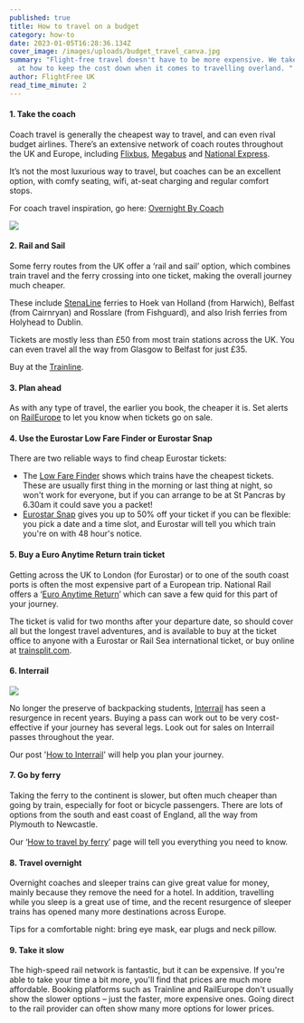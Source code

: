 ```yaml
---
published: true
title: How to travel on a budget
category: how-to
date: 2023-01-05T16:28:36.134Z
cover_image: /images/uploads/budget_travel_canva.jpg
summary: "Flight-free travel doesn't have to be more expensive. We take a look
  at how to keep the cost down when it comes to travelling overland. "
author: FlightFree UK
read_time_minute: 2
---
```

#### 1. Take the coach

Coach travel is generally the cheapest way to travel, and can even rival budget airlines. There’s an extensive network of coach routes throughout the UK and Europe, including [Flixbus](https://flixbus.com/), [Megabus](https://uk.megabus.com/journey-planner/map) and [National Express](https://www.nationalexpress.com/en). 

It’s not the most luxurious way to travel, but coaches can be an excellent option, with comfy seating, wifi, at-seat charging and regular comfort stops. 

For coach travel inspiration, go here: [Overnight By Coach](https://flightfree.co.uk/travel_articles/overnight-by-coach/)

![](/images/uploads/coach-travel1_canva.jpg)

#### 2. Rail and Sail

Some ferry routes from the UK offer a ‘rail and sail’ option, which combines train travel and the ferry crossing into one ticket, making the overall journey much cheaper. 

These include [StenaLine](https://www.stenaline.co.uk/rail-and-sail/to-ireland) ferries to Hoek van Holland (from Harwich), Belfast (from Cairnryan) and Rosslare (from Fishguard), and also Irish ferries from Holyhead to Dublin. 

Tickets are mostly less than £50 from most train stations across the UK. You can even travel all the way from Glasgow to Belfast for just £35.

Buy at the [Trainline](https://www.thetrainline.com/trains/great-britain/rail-and-sail).

#### 3. Plan ahead

As with any type of travel, the earlier you book, the cheaper it is. Set alerts on [RailEurope](https://www.raileurope.com/) to let you know when tickets go on sale.

#### 4. Use the Eurostar Low Fare Finder or Eurostar Snap

T﻿here are two reliable ways to find cheap Eurostar tickets: 

* The [L﻿ow Fare Finder](https://www.eurostar.com/uk-en/find-lowest-fares) shows which trains have the cheapest tickets. These are usually first thing in the morning or last thing at night, so won't work for everyone, but if you can arrange to be at St Pancras by 6.30am it could save you a packet!  
* [E﻿urostar Snap](https://snap.eurostar.com/uk-en) gives you up to 50% off your ticket if you can be flexible: you pick a date and a time slot, and Eurostar will tell you which train you're on with 48 hour's notice.

#### 5. Buy a Euro Anytime Return train ticket 

Getting across the UK to London (for Eurostar) or to one of the south coast ports is often the most expensive part of a European trip. National Rail offers a ‘[Euro Anytime Return](https://www.nationalrail.co.uk/ticket-types/tickets/eor/)’ which can save a few quid for this part of your journey. 

The ticket is valid for two months after your departure date, so should cover all but the longest travel adventures, and is available to buy at the ticket office to anyone with a Eurostar or Rail Sea international ticket, or buy online at [trainsplit.com](http://trainsplit.com). 

#### 6. Interrail

![](/images/uploads/interrail_maps_2024.jpg)

No longer the preserve of backpacking students, [Interrail](https://www.interrail.eu/en/interrail-passes/global-pass) has seen a resurgence in recent years. Buying a pass can work out to be very cost-effective if your journey has several legs. Look out for sales on Interrail passes throughout the year.

O﻿ur post '[How to Interrail](https://flightfree.co.uk/post/how-to-interrail/)' will help you plan your journey.

#### 7. Go by ferry

Taking the ferry to the continent is slower, but often much cheaper than going by train, especially for foot or bicycle passengers. There are lots of options from the south and east coast of England, all the way from Plymouth to Newcastle. 

Our ‘[How to travel by ferry](https://flightfree.co.uk/post/how-to-travel-by-ferry/)’ page will tell you everything you need to know.

#### 8. Travel overnight

Overnight coaches and sleeper trains can give great value for money, mainly because they remove the need for a hotel. In addition, travelling while you sleep is a great use of time, and the recent resurgence of sleeper trains has opened many more destinations across Europe.

T﻿ips for a comfortable night: bring eye mask, ear plugs and neck pillow.

#### 9﻿. Take it slow

T﻿he high-speed rail network is fantastic, but it can be expensive. If you're able to take your time a bit more, you'll find that prices are much more affordable. Booking platforms such as Trainline and RailEurope don't usually show the slower options – just the faster, more expensive ones. Going direct to the rail provider can often show many more options for lower prices.

![]()